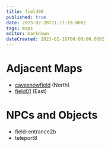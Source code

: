 ```yaml
---
title: field00
published: true
date: 2023-02-28T21:17:19.000Z
tags: maps
editor: markdown
dateCreated: 2023-02-16T00:00:00.000Z
---
```



# Adjacent Maps
 * [cavesnowfield](/maps/cavesnowfield) (North)
 * [field01](/maps/field01) (East)

# NPCs and Objects
 * field-entrance2b
 * teleport8
